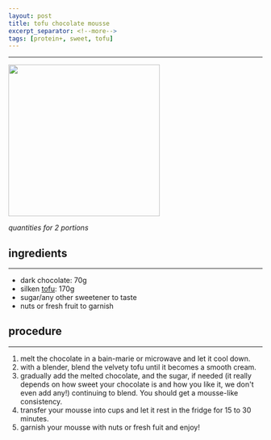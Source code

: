 ```yaml
---
layout: post
title: tofu chocolate mousse
excerpt_separator: <!--more-->
tags: [protein+, sweet, tofu]
---
```

---

 <img src="../../../images/chocolate-tofu-mousse.jpg" width="300">
 
 <!--more-->


 *quantities for 2 portions*

## ingredients
---

- dark chocolate: 70g
- silken [tofu](https://fagiolini.github.io/guide-tofu/): 170g
- sugar/any other sweetener to taste
- nuts or fresh fruit to garnish



## procedure
---

1. melt the chocolate in a bain-marie or microwave and let it cool down.
2. with a blender, blend the velvety tofu until it becomes a smooth cream.
3. gradually add the melted chocolate, and the sugar, if needed (it really depends on how sweet your chocolate is and how you like it, we don't even add any!) continuing to blend. You should get a mousse-like consistency.
4. transfer your mousse into cups and let it rest in the fridge for 15 to 30 minutes. 
5. garnish your mousse with nuts or fresh fuit and enjoy!


